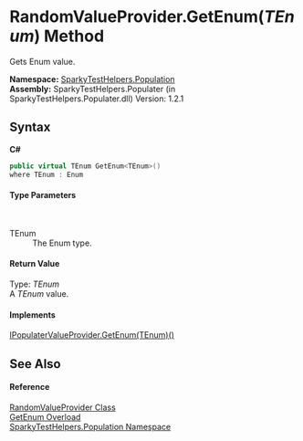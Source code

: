 # RandomValueProvider.GetEnum(*TEnum*) Method 
 

Gets Enum value.

**Namespace:**&nbsp;<a href="N_SparkyTestHelpers_Population.md">SparkyTestHelpers.Population</a><br />**Assembly:**&nbsp;SparkyTestHelpers.Populater (in SparkyTestHelpers.Populater.dll) Version: 1.2.1

## Syntax

**C#**<br />
``` C#
public virtual TEnum GetEnum<TEnum>()
where TEnum : Enum

```


#### Type Parameters
&nbsp;<dl><dt>TEnum</dt><dd>The Enum type.</dd></dl>

#### Return Value
Type: *TEnum*<br />A *TEnum* value.

#### Implements
<a href="M_SparkyTestHelpers_Population_IPopulaterValueProvider_GetEnum__1.md">IPopulaterValueProvider.GetEnum(TEnum)()</a><br />

## See Also


#### Reference
<a href="T_SparkyTestHelpers_Population_RandomValueProvider.md">RandomValueProvider Class</a><br /><a href="Overload_SparkyTestHelpers_Population_RandomValueProvider_GetEnum.md">GetEnum Overload</a><br /><a href="N_SparkyTestHelpers_Population.md">SparkyTestHelpers.Population Namespace</a><br />